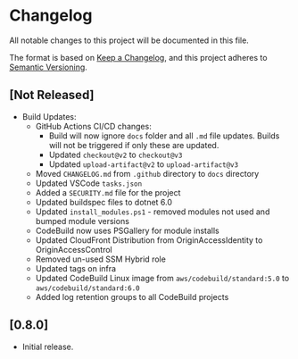 # Changelog

All notable changes to this project will be documented in this file.

The format is based on [Keep a Changelog](https://keepachangelog.com/en/1.0.0/),
and this project adheres to [Semantic Versioning](https://semver.org/spec/v2.0.0.html).

## [Not Released]

- Build Updates:
    - GitHub Actions CI/CD changes:
        - Build will now ignore `docs` folder and all `.md` file updates. Builds will not be triggered if only these are updated.
        - Updated `checkout@v2` to `checkout@v3`
        - Updated `upload-artifact@v2` to `upload-artifact@v3`
    - Moved `CHANGELOG.md` from `.github` directory to `docs` directory
    - Updated VSCode `tasks.json`
    - Added a `SECURITY.md` file for the project
    - Updated buildspec files to dotnet 6.0
    - Updated `install_modules.ps1` - removed modules not used and bumped module versions
    - CodeBuild now uses PSGallery for module installs
    - Updated CloudFront Distribution from OriginAccessIdentity to OriginAccessControl
    - Removed un-used SSM Hybrid role
    - Updated tags on infra
    - Updated CodeBuild Linux image from `aws/codebuild/standard:5.0` to `aws/codebuild/standard:6.0`
    - Added log retention groups to all CodeBuild projects

## [0.8.0]

- Initial release.
